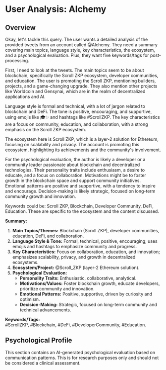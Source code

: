 # User Analysis: Alchemy

## Overview

<think>
Okay, let's tackle this query. The user wants a detailed analysis of the provided tweets from an account called @Alchemy. They need a summary covering main topics, language style, key characteristics, the ecosystem, and a psychological evaluation. Plus, they want five keywords/tags for post-processing.

First, I need to look at the tweets. The main topics seem to be about blockchain, specifically the Scroll ZKP ecosystem, developer communities, and education. The user is promoting the Scroll ZKP, mentioning builders, projects, and a game-changing upgrade. They also mention other projects like Worldcoin and Gensynai, which are in the realm of decentralized applications and AI.

Language style is formal and technical, with a lot of jargon related to blockchain and DeFi. The tone is positive, encouraging, and supportive, using emojis like 🎓✨ and hashtags like #ScrollZKP. The key characteristics are a focus on community, education, and collaboration, with a strong emphasis on the Scroll ZKP ecosystem.

The ecosystem here is Scroll ZKP, which is a layer-2 solution for Ethereum, focusing on scalability and privacy. The account is promoting this ecosystem, highlighting its achievements and the community's involvement.

For the psychological evaluation, the author is likely a developer or a community leader passionate about blockchain and decentralized technologies. Their personality traits include enthusiasm, a desire to educate, and a focus on collaboration. Motivations might be to foster growth in the blockchain space and support community initiatives. Emotional patterns are positive and supportive, with a tendency to inspire and encourage. Decision-making is likely strategic, focused on long-term community growth and innovation.

Keywords could be: Scroll ZKP, Blockchain, Developer Community, DeFi, Education. These are specific to the ecosystem and the content discussed.
</think>

**Summary:**  
1. **Main Topics/Themes:** Blockchain (Scroll ZKP), developer communities, education, DeFi, and collaboration.  
2. **Language Style & Tone:** Formal, technical, positive, encouraging; uses emojis and hashtags to emphasize community and progress.  
3. **Key Characteristics:** Focus on collaboration, education, and innovation; emphasizes scalability, privacy, and growth in decentralized ecosystems.  
4. **Ecosystem/Project:** @Scroll_ZKP (layer-2 Ethereum solution).  
5. **Psychological Evaluation:**  
   - **Personality Traits:** Enthusiastic, collaborative, analytical.  
   - **Motivations/Values:** Foster blockchain growth, educate developers, prioritize community and innovation.  
   - **Emotional Patterns:** Positive, supportive, driven by curiosity and optimism.  
   - **Decision-Making:** Strategic, focused on long-term community and technical advancements.  

**Keywords/Tags:**  
#ScrollZKP, #Blockchain, #DeFi, #DeveloperCommunity, #Education.

## Psychological Profile

This section contains an AI-generated psychological evaluation based on communication patterns. This is for research purposes only and should not be considered a clinical assessment.